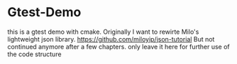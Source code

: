 # Gtest-Demo
this is a gtest demo with cmake. Originally I want to rewirte Milo's lightweight json library. https://github.com/miloyip/json-tutorial But not continued anymore after a few chapters.
only leave it here for further use of the code structure
